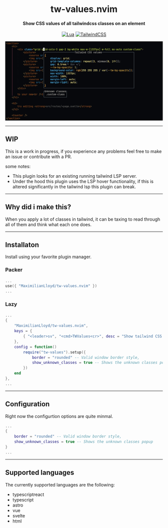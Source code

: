 <div align="center">

# tw-values.nvim
#### Show CSS values of all tailwindcss classes on an element

[![Lua](https://img.shields.io/badge/Lua-blue.svg?style=for-the-badge&logo=lua)](http://www.lua.org)
[![TailwindCSS](https://img.shields.io/badge/tailwindcss-%2338B2AC.svg?style=for-the-badge&logo=tailwind-css&logoColor=white)](https://tailwindcss.com)

</div>

![Preview of tw-values.nvim in neovim](/preview.jpg)

---

## WIP

This is a work in progress, if you experience any problems feel free to make an issue or contribute with a PR.

some notes:
- This plugin looks for an existing running tailwind LSP server.
- Under the hood this plugin uses the LSP hover functionality, if this is altered significantly in the tailwind lsp this plugin can break.

---

## Why did i make this?

When you apply a lot of classes in tailwind, it can be taxing to read through all of them and think what each one does.

---

## Installaton

Install using your favorite plugin manager.

### Packer

```lua
...
use({ "MaximilianLloyd/tw-values.nvim" })
...
```

### Lazy
```lua
...
{
    "MaximilianLloyd/tw-values.nvim",
    keys = {
        { "<leader>sv", "<cmd>TWValues<cr>", desc = "Show tailwind CSS values" },
    },
    config = function()
        require("tw-values").setup({
            border = "rounded" -- Valid window border style,
            show_unknown_classes = true -- Shows the unknown classes popup
        })
    end
},
...
```

---

## Configuration

Right now the configurtion options are quite minmal.

```lua
...
{
    border = "rounded" -- Valid window border style,
    show_unknown_classes = true -- Shows the unknown classes popup
}
...
```
---

## Supported languages
The currently supported languages are the following:
- typescriptreact
- typescript
- astro
- vue
- svelte
- html

